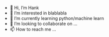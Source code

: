 - 👋 Hi, I’m Hank
- 👀 I’m interested in blablabla
- 🌱 I’m currently learning python/machine learn
- 💞️ I’m looking to collaborate on ...
- 📫 How to reach me ...

<!---
Hanklin9473/Hanklin9473 is a ✨ special ✨ repository because its `README.md` (this file) appears on your GitHub profile.
You can click the Preview link to take a look at your changes.
--->
